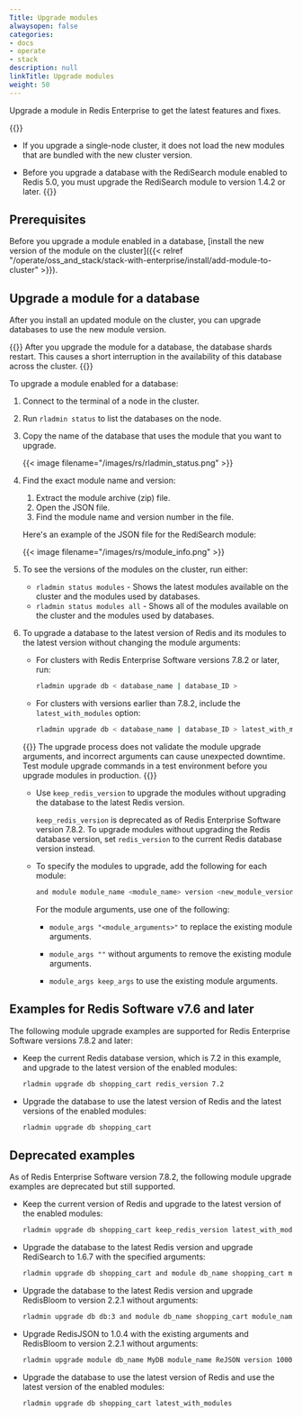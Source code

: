 ```yaml
---
Title: Upgrade modules
alwaysopen: false
categories:
- docs
- operate
- stack
description: null
linkTitle: Upgrade modules
weight: 50
---
```


Upgrade a module in Redis Enterprise to get the latest features and fixes.

{{<note>}}
- If you upgrade a single-node cluster, it does not load the new modules that are bundled with the new cluster version.

- Before you upgrade a database with the RediSearch module enabled to Redis 5.0, you must upgrade the RediSearch module to version 1.4.2 or later.
{{</note>}}

## Prerequisites

Before you upgrade a module enabled in a database, [install the new version of the module on the cluster]({{< relref "/operate/oss_and_stack/stack-with-enterprise/install/add-module-to-cluster" >}}).

## Upgrade a module for a database

After you install an updated module on the cluster, you can upgrade databases to use the new module version.

{{<warning>}}
After you upgrade the module for a database, the database shards restart. This causes a short interruption in the availability of this database across the cluster.
{{</warning>}}

To upgrade a module enabled for a database:

1. Connect to the terminal of a node in the cluster.
1. Run `rladmin status` to list the databases on the node.
1. Copy the name of the database that uses the module that you want to upgrade.

    {{< image filename="/images/rs/rladmin_status.png" >}}

1. Find the exact module name and version:

    1. Extract the module archive (zip) file.
    1. Open the JSON file.
    1. Find the module name and version number in the file.

    Here's an example of the JSON file for the RediSearch module:

    {{< image filename="/images/rs/module_info.png" >}}

1. To see the versions of the modules on the cluster, run either:

    - `rladmin status modules` - Shows the latest modules available on the cluster and the modules used by databases.
    - `rladmin status modules all` - Shows all of the modules available on the cluster and the modules used by databases.

1. To upgrade a database to the latest version of Redis and its modules to the latest version without changing the module arguments:

    - For clusters with Redis Enterprise Software versions 7.8.2 or later, run:

        ```sh
        rladmin upgrade db < database_name | database_ID >
        ```

    - For clusters with versions earlier than 7.8.2, include the `latest_with_modules` option:

        ```sh
        rladmin upgrade db < database_name | database_ID > latest_with_modules
        ```

    {{<warning>}}
The upgrade process does not validate the module upgrade arguments, and incorrect arguments can cause unexpected downtime. Test module upgrade commands in a test environment before you upgrade modules in production. 
    {{</warning>}}

    - Use `keep_redis_version` to upgrade the modules without upgrading the database to the latest Redis version.
    
        `keep_redis_version` is deprecated as of Redis Enterprise Software version 7.8.2. To upgrade modules without upgrading the Redis database version, set `redis_version` to the current Redis database version instead.

    - To specify the modules to upgrade, add the following for each module:

        ```sh
        and module module_name <module_name> version <new_module_version_number> module_args "<module arguments>"
        ```

        For the module arguments, use one of the following:

        - `module_args "<module_arguments>"` to replace the existing module arguments.

        - `module_args ""` without arguments to remove the existing module arguments.

        - `module_args keep_args` to use the existing module arguments.

## Examples for Redis Software v7.6 and later

The following module upgrade examples are supported for Redis Enterprise Software versions 7.8.2 and later:

- Keep the current Redis database version, which is 7.2 in this example, and upgrade to the latest version of the enabled modules:

    ```sh
    rladmin upgrade db shopping_cart redis_version 7.2
    ```

- Upgrade the database to use the latest version of Redis and the latest versions of the enabled modules:

    ```sh
    rladmin upgrade db shopping_cart
    ```

## Deprecated examples

As of Redis Enterprise Software version 7.8.2, the following module upgrade examples are deprecated but still supported.

- Keep the current version of Redis and upgrade to the latest version of the enabled modules:

    ```sh
    rladmin upgrade db shopping_cart keep_redis_version latest_with_modules
    ```

- Upgrade the database to the latest Redis version and upgrade RediSearch to 1.6.7 with the specified arguments:

    ```sh
    rladmin upgrade db shopping_cart and module db_name shopping_cart module_name ft version 10607 module_args "PARTITIONS AUTO"
    ```

- Upgrade the database to the latest Redis version and upgrade RedisBloom to version 2.2.1 without arguments:

    ```sh
    rladmin upgrade db db:3 and module db_name shopping_cart module_name bf version 20201 module_args ""
    ```

- Upgrade RedisJSON to 1.0.4 with the existing arguments and RedisBloom to version 2.2.1 without arguments:

    ```sh
    rladmin upgrade module db_name MyDB module_name ReJSON version 10004 module_args keep_args and module db_name MyDB module_name bf version 20201 module_args ""
    ```

- Upgrade the database to use the latest version of Redis and use the latest version of the enabled modules:

    ```sh
    rladmin upgrade db shopping_cart latest_with_modules
    ```
